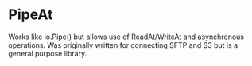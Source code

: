 PipeAt
======

Works like io.Pipe() but allows use of ReadAt/WriteAt and asynchronous
operations. Was originally written for connecting SFTP and S3 but is a general
purpose library.

